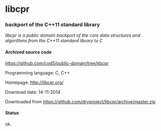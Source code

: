 # libcpr #

### backport of the C++11 standard library  ###

*libcpr is a public domain backport of the core data structures and algorithms from the C++11 standard library to C*

#### Archived source code ####
https://github.com/cod5/public-domain/tree/libcpr

Programming language: C, C++

Homepage: http://libcpr.org/

Download date: 14-11-2014

Downloaded from https://github.com/dryproject/libcpr/archive/master.zip

#### Status ####
ok.

